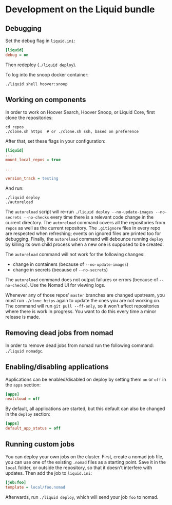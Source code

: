 # Development on the Liquid bundle


## Debugging

Set the debug flag in `liquid.ini`:
```ini
[liquid]
debug = on
```

Then redeploy (`./liquid deploy`).

To log into the snoop docker container:
```shell
./liquid shell hoover:snoop
```

## Working on components

In order to work on Hoover Search, Hoover Snoop, or Liquid Core, first clone
the repositories:

```shell
cd repos
./clone.sh https  # or ./clone.sh ssh, based on preference
```

After that, set these flags in your configuration:

```ini
[liquid]
...
mount_local_repos = true

...

version_track = testing
```

And run:
```
./liquid deploy
./autoreload
```

The `autoreload` script will re-run `./liquid deploy --no-update-images
--no-secrets --no-checks` every time there is a relevant code change in the
current directory. The `autoreload` command covers all the repositories from
`repos` as well as the current repository. The `.gitignore` files in every repo
are respected when refreshing; events on ignored files are printed too for
debugging. Finally, the `autoreload` command will debounce running `deploy` by
killing its own child process when a new one is supposed to be created.

The `autoreload` command will not work for the following changes:
- change in containers (because of `--no-update-images`)
- change in secrets (because of `--no-secrets`)

The `autoreload` command does not output failures or errors (because of
`--no-checks`). Use the Nomad UI for viewing logs.


Whenever any of those repos' `master` branches are changed upstream, you must
run `./clone https` again to update the ones you are not working on. The
command will run `git pull --ff-only`, so it won't affect repositories where
there is work in progress. You want to do this every time a minor release is made.



## Removing dead jobs from nomad

In order to remove dead jobs from nomad run the following command:
`./liquid nomadgc`.


## Enabling/disabling applications

Applications can be enabled/disabled on deploy by setting them `on` or `off`
in the `apps` section:
```ini
[apps]
nextcloud = off
```

By default, all applications are started, but this default can also be changed
in the `deploy` section:
```ini
[apps]
default_app_status = off
```


## Running custom jobs

You can deploy your own jobs on the cluster. First, create a nomad job file,
you can use one of the existing `.nomad` files as a starting point. Save it in
the `local` folder, or outside the repository, so that it doesn't interfere
with updates. Then add the job to `liquid.ini`:

```ini
[job:foo]
template = local/foo.nomad
```

Afterwards, run `./liquid deploy`, which will send your job `foo` to nomad.
